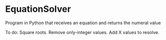 # EquationSolver
Program in Python that receives an equation and returns the numeral value

To do:
Square roots.
Remove only-integer values.
Add X values to resolve.
